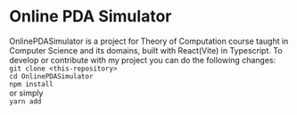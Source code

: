 # Online PDA Simulator
OnlinePDASimulator is a project for Theory of Computation course taught in Computer Science and its domains, built with React(Vite) in Typescript.
To develop or contribute with my project you can do the following changes:\
```git clone <this-repository>```\
```cd OnlinePDASimulator```\
```npm install```\
or simply\
```yarn add```
